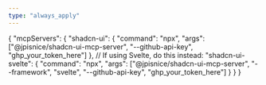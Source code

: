 ```yaml
---
type: "always_apply"
---
```


{
  "mcpServers": {
    "shadcn-ui": {
      "command": "npx",
      "args": ["@jpisnice/shadcn-ui-mcp-server", "--github-api-key", "ghp_your_token_here"]
    },
    // If using Svelte, do this instead:
    "shadcn-ui-svelte": {
      "command": "npx",
      "args": ["@jpisnice/shadcn-ui-mcp-server", "--framework", "svelte", "--github-api-key", "ghp_your_token_here"]
    }
  }
}